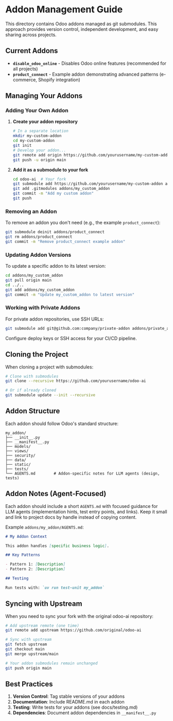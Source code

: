 # Addon Management Guide

This directory contains Odoo addons managed as git submodules. This approach provides version control, independent
development, and easy sharing across projects.

## Current Addons

- **`disable_odoo_online`** - Disables Odoo online features (recommended for all projects)
- **`product_connect`** - Example addon demonstrating advanced patterns (e-commerce, Shopify integration)

## Managing Your Addons

### Adding Your Own Addon

1. **Create your addon repository**
   ```bash
   # In a separate location
   mkdir my-custom-addon
   cd my-custom-addon
   git init
   # Develop your addon...
   git remote add origin https://github.com/yourusername/my-custom-addon
   git push -u origin main
   ```

2. **Add it as a submodule to your fork**
   ```bash
   cd odoo-ai  # Your fork
   git submodule add https://github.com/yourusername/my-custom-addon addons/my_custom_addon
   git add .gitmodules addons/my_custom_addon
   git commit -m "Add my custom addon"
   git push
   ```

### Removing an Addon

To remove an addon you don't need (e.g., the example `product_connect`):

```bash
git submodule deinit addons/product_connect
git rm addons/product_connect
git commit -m "Remove product_connect example addon"
```

### Updating Addon Versions

To update a specific addon to its latest version:

```bash
cd addons/my_custom_addon
git pull origin main
cd ../..
git add addons/my_custom_addon
git commit -m "Update my_custom_addon to latest version"
```

### Working with Private Addons

For private addon repositories, use SSH URLs:

```bash
git submodule add git@github.com:company/private-addon addons/private_addon
```

Configure deploy keys or SSH access for your CI/CD pipeline.

## Cloning the Project

When cloning a project with submodules:

```bash
# Clone with submodules
git clone --recursive https://github.com/yourusername/odoo-ai

# Or if already cloned
git submodule update --init --recursive
```

## Addon Structure

Each addon should follow Odoo's standard structure:

```
my_addon/
├── __init__.py
├── __manifest__.py
├── models/
├── views/
├── security/
├── data/
├── static/
├── tests/
└── AGENTS.md        # Addon-specific notes for LLM agents (design, tests)
```

## Addon Notes (Agent‑Focused)

Each addon should include a short `AGENTS.md` with focused guidance for LLM agents (implementation hints, test entry
points, and links). Keep it small and link to project docs by handle instead of copying content.

Example `addons/my_addon/AGENTS.md`:

```markdown
# My Addon Context

This addon handles [specific business logic].

## Key Patterns

- Pattern 1: [Description]
- Pattern 2: [Description]

## Testing

Run tests with: `uv run test-unit my_addon`
```

## Syncing with Upstream

When you need to sync your fork with the original odoo-ai repository:

```bash
# Add upstream remote (one time)
git remote add upstream https://github.com/original/odoo-ai

# Sync with upstream
git fetch upstream
git checkout main
git merge upstream/main

# Your addon submodules remain unchanged
git push origin main
```

## Best Practices

1. **Version Control**: Tag stable versions of your addons
2. **Documentation**: Include README.md in each addon
3. **Testing**: Write tests for your addons (see docs/testing.md)
4. **Dependencies**: Document addon dependencies in `__manifest__.py`
